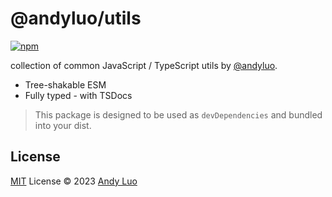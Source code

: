 # @andyluo/utils

[![npm](https://img.shields.io/npm/v/@andyluo/utils)](https://www.npmjs.com/package/@andyluo/utils)

collection of common JavaScript / TypeScript utils by [@andyluo](https://github.com/andylou0102).

- Tree-shakable ESM
- Fully typed - with TSDocs

> This package is designed to be used as `devDependencies` and bundled into your dist.

## License

[MIT](./LICENSE) License © 2023 [Andy Luo](https://github.com/andylou0102)
